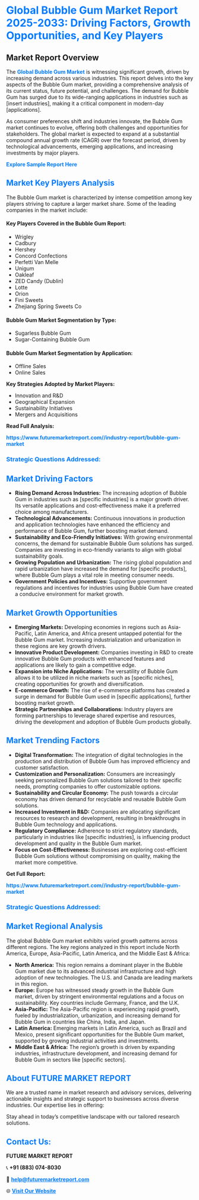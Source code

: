 <h1 style="color: #007BFF;">Global Bubble Gum Market Report 2025-2033: Driving Factors, Growth Opportunities, and Key Players</h1>

<section id="overview">
<h2>Market Report Overview</h2>
<p>The <a href="https://www.futuremarketreport.com//industry-report/bubble-gum-market" style="color: #007BFF; text-decoration: none;"><strong>Global Bubble Gum Market</strong></a> is witnessing significant growth, driven by increasing demand across various industries. This report delves into the key aspects of the Bubble Gum market, providing a comprehensive analysis of its current status, future potential, and challenges. The demand for Bubble Gum has surged due to its wide-ranging applications in industries such as [insert industries], making it a critical component in modern-day [applications].</p>
<p>As consumer preferences shift and industries innovate, the Bubble Gum market continues to evolve, offering both challenges and opportunities for stakeholders. The global market is expected to expand at a substantial compound annual growth rate (CAGR) over the forecast period, driven by technological advancements, emerging applications, and increasing investments by major players.</p>
</section>

<section id="overview">
<p><a href="https://www.futuremarketreport.com//request-sample/reportId=91574" style="color: #007BFF; text-decoration: none;"><strong>Explore Sample Report Here</strong></a></p>
</section>

<section id="key-players">
<h2 style="color: #007BFF;">Market Key Players Analysis</h2>
<p>The Bubble Gum market is characterized by intense competition among key players striving to capture a larger market share. Some of the leading companies in the market include:</p>
<h4>Key Players Covered in the Bubble Gum Report:</h4>
<ul><li>Wrigley</li><li>Cadbury</li><li>Hershey</li><li>Concord Confections</li><li>Perfetti Van Melle</li><li>Unigum</li><li>Oakleaf</li><li>ZED Candy (Dublin)</li><li>Lotte</li><li>Orion</li><li>Fini Sweets</li><li>Zhejiang Spring Sweets Co</li></ul>
<h4>Bubble Gum Market Segmentation by Type:</h4>
<ul><li>Sugarless Bubble Gum</li><li>Sugar-Containing Bubble Gum</li></ul>

<h4>Bubble Gum Market Segmentation by Application:</h4>
<ul><li>Offline Sales</li><li>Online Sales</li></ul>
<p><strong>Key Strategies Adopted by Market Players:</strong></p>
<ul>
<li>Innovation and R&D</li>
<li>Geographical Expansion</li>
<li>Sustainability Initiatives</li>
<li>Mergers and Acquisitions</li>
</ul>
</section>

<section>
<p><strong>Read Full Analysis: </strong></p><a href="https://www.futuremarketreport.com//industry-report/bubble-gum-market" style="color: #007BFF; text-decoration: none;"><strong>https://www.futuremarketreport.com//industry-report/bubble-gum-market</strong></a>
<h3 style="color: #007BFF;">Strategic Questions Addressed:</h3>
</section>

<section id="driving-factors">
<h2 style="color: #007BFF;">Market Driving Factors</h2>
<ul>
<li><strong>Rising Demand Across Industries:</strong> The increasing adoption of Bubble Gum in industries such as [specific industries] is a major growth driver. Its versatile applications and cost-effectiveness make it a preferred choice among manufacturers.</li>
<li><strong>Technological Advancements:</strong> Continuous innovations in production and application technologies have enhanced the efficiency and performance of Bubble Gum, further boosting market demand.</li>
<li><strong>Sustainability and Eco-Friendly Initiatives:</strong> With growing environmental concerns, the demand for sustainable Bubble Gum solutions has surged. Companies are investing in eco-friendly variants to align with global sustainability goals.</li>
<li><strong>Growing Population and Urbanization:</strong> The rising global population and rapid urbanization have increased the demand for [specific products], where Bubble Gum plays a vital role in meeting consumer needs.</li>
<li><strong>Government Policies and Incentives:</strong> Supportive government regulations and incentives for industries using Bubble Gum have created a conducive environment for market growth.</li>
</ul>
</section>

<section id="growth-opportunities">
<h2 style="color: #007BFF;">Market Growth Opportunities</h2>
<ul>
<li><strong>Emerging Markets:</strong> Developing economies in regions such as Asia-Pacific, Latin America, and Africa present untapped potential for the Bubble Gum market. Increasing industrialization and urbanization in these regions are key growth drivers.</li>
<li><strong>Innovative Product Development:</strong> Companies investing in R&D to create innovative Bubble Gum products with enhanced features and applications are likely to gain a competitive edge.</li>
<li><strong>Expansion into Niche Applications:</strong> The versatility of Bubble Gum allows it to be utilized in niche markets such as [specific niches], creating opportunities for growth and diversification.</li>
<li><strong>E-commerce Growth:</strong> The rise of e-commerce platforms has created a surge in demand for Bubble Gum used in [specific applications], further boosting market growth.</li>
<li><strong>Strategic Partnerships and Collaborations:</strong> Industry players are forming partnerships to leverage shared expertise and resources, driving the development and adoption of Bubble Gum products globally.</li>
</ul>
</section>

<section id="trending-factors">
<h2 style="color: #007BFF;">Market Trending Factors</h2>
<ul>
<li><strong>Digital Transformation:</strong> The integration of digital technologies in the production and distribution of Bubble Gum has improved efficiency and customer satisfaction.</li>
<li><strong>Customization and Personalization:</strong> Consumers are increasingly seeking personalized Bubble Gum solutions tailored to their specific needs, prompting companies to offer customizable options.</li>
<li><strong>Sustainability and Circular Economy:</strong> The push towards a circular economy has driven demand for recyclable and reusable Bubble Gum solutions.</li>
<li><strong>Increased Investment in R&D:</strong> Companies are allocating significant resources to research and development, resulting in breakthroughs in Bubble Gum technology and applications.</li>
<li><strong>Regulatory Compliance:</strong> Adherence to strict regulatory standards, particularly in industries like [specific industries], is influencing product development and quality in the Bubble Gum market.</li>
<li><strong>Focus on Cost-Effectiveness:</strong> Businesses are exploring cost-efficient Bubble Gum solutions without compromising on quality, making the market more competitive.</li>
</ul>
</section>

<section>
<p><strong>Get Full Report: </strong></p><a href="https://www.futuremarketreport.com//industry-report/bubble-gum-market" style="color: #007BFF; text-decoration: none;"><strong>https://www.futuremarketreport.com//industry-report/bubble-gum-market</strong></a>
<h3 style="color: #007BFF;">Strategic Questions Addressed:</h3>
</section>


<section id="regional-analysis">
<h2 style="color: #007BFF;">Market Regional Analysis</h2>
<p>The global Bubble Gum market exhibits varied growth patterns across different regions. The key regions analyzed in this report include North America, Europe, Asia-Pacific, Latin America, and the Middle East & Africa:</p>
<ul>
<li><strong>North America:</strong> This region remains a dominant player in the Bubble Gum market due to its advanced industrial infrastructure and high adoption of new technologies. The U.S. and Canada are leading markets in this region.</li>
<li><strong>Europe:</strong> Europe has witnessed steady growth in the Bubble Gum market, driven by stringent environmental regulations and a focus on sustainability. Key countries include Germany, France, and the U.K.</li>
<li><strong>Asia-Pacific:</strong> The Asia-Pacific region is experiencing rapid growth, fueled by industrialization, urbanization, and increasing demand for Bubble Gum in countries like China, India, and Japan.</li>
<li><strong>Latin America:</strong> Emerging markets in Latin America, such as Brazil and Mexico, present significant opportunities for the Bubble Gum market, supported by growing industrial activities and investments.</li>
<li><strong>Middle East & Africa:</strong> The region’s growth is driven by expanding industries, infrastructure development, and increasing demand for Bubble Gum in sectors like [specific sectors].</li>
</ul>
</section>

<footer>
<h2 style="color: #007BFF;">About FUTURE MARKET REPORT</h2>
<p>We are a trusted name in market research and advisory services, delivering actionable insights and strategic support to businesses across diverse industries. Our expertise lies in offering:</p>

<p>Stay ahead in today’s competitive landscape with our tailored research solutions.</p>

<h2 style="color: #007BFF;">Contact Us:</h2>
<p><strong>FUTURE MARKET REPORT</strong></p>
<p>📞 <strong>+91 (883) 074-8030</strong></p>
<p>📧 <strong><a href="mailto:help@futuremarketreport.com" style="color: #007BFF;">help@futuremarketreport.com</a></strong></p>
<p>🌐 <strong><a href="https://www.futuremarketreport.com/" style="color: #007BFF;">Visit Our Website</a></strong></p>
</footer>